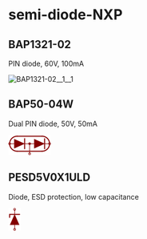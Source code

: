# semi-diode-NXP

## BAP1321-02
PIN diode, 60V, 100mA

![BAP1321-02__1__1](/images/_semi__DIODE__1__1.png?raw=true) 

## BAP50-04W
Dual PIN diode, 50V, 50mA

![BAP50-04W__1__1](/images/_semi__DIODE-SERIES__1__1.png?raw=true) 

## PESD5V0X1ULD
Diode, ESD protection, low capacitance

![PESD5V0X1ULD__1__1](/images/_semi__ZENER__1__1.png?raw=true) 

